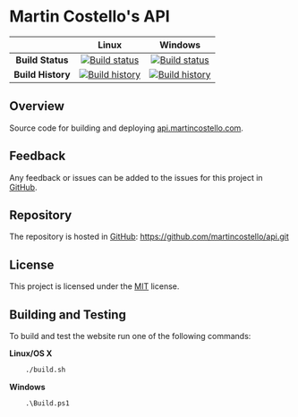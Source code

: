 # Martin Costello's API

| | Linux | Windows |
|:-:|:-:|:-:|
| **Build Status** | [![Build status](https://img.shields.io/travis/martincostello/api/master.svg)](https://travis-ci.org/martincostello/api) | [![Build status](https://img.shields.io/appveyor/ci/martincostello/api/master.svg)](https://ci.appveyor.com/project/martincostello/api) |
| **Build History** | [![Build history](https://ci-buildstats.azurewebsites.net/travisci/chart/martincostello/api?branch=master&includeBuildsFromPullRequest=false)](https://travis-ci.org/martincostello/api) |  [![Build history](https://ci-buildstats.azurewebsites.net/appveyor/chart/martincostello/api?branch=master&includeBuildsFromPullRequest=false)](https://ci.appveyor.com/project/martincostello/api) |

## Overview

Source code for building and deploying [api.martincostello.com](https://api.martincostello.com/).

## Feedback

Any feedback or issues can be added to the issues for this project in [GitHub](https://github.com/martincostello/api/issues).

## Repository

The repository is hosted in [GitHub](https://github.com/martincostello/api): https://github.com/martincostello/api.git

## License

This project is licensed under the [MIT](https://github.com/martincostello/api/blob/master/LICENSE) license.

## Building and Testing

To build and test the website run one of the following commands:

**Linux/OS X**

```sh
    ./build.sh
```

**Windows**

```batchfile
    .\Build.ps1
```
